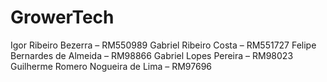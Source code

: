 # GrowerTech

Igor Ribeiro Bezerra – RM550989
Gabriel Ribeiro Costa – RM551727
Felipe Bernardes de Almeida – RM98866
Gabriel Lopes Pereira – RM98023
Guilherme Romero Nogueira de Lima – RM97696
